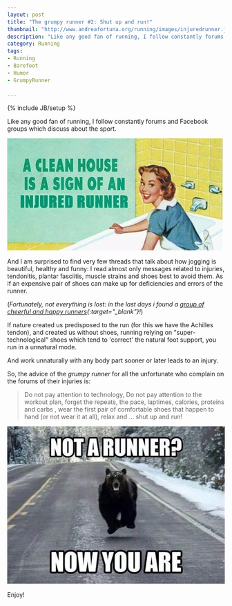 ```yaml
---
layout: post
title: "The grumpy runner #2: Shut up and run!"
thumbnail: "http://www.andreafortuna.org/running/images/injuredrunner.jpg"
description: "Like any good fan of running, I follow constantly forums and Facebook groups which discuss about the sport."
category: Running
tags: 
- Running
- Barefoot
- Humor
- GrumpyRunner

---
```

{% include JB/setup %}

Like any good fan of running, I follow constantly forums and Facebook groups which discuss about the sport.

![CleanHouse](/running/images/injuredrunner.jpg)
<!-- more -->

And I am surprised to find very few threads that talk about how jogging is beautiful, healthy and funny: I read almost only messages related to injuries, tendonitis, plantar fasciitis, muscle strains and shoes best to avoid them. As if an expensive pair of shoes can make up for deficiencies and errors of the runner.

(*Fortunately, not everything is lost: in the last days i found a [group of cheerful and happy runners](http://www.alzaianavigliorunners.it/){:target="_blank"}!*)

If nature created us predisposed to the run (for this we have the Achilles tendon), and created us without shoes, running relying on "super-technological" shoes which tend to 'correct' the natural foot support, you run in a unnatural mode.

And work unnaturally with any body part sooner or later leads to an injury.

So, the advice of the *grumpy runner* for all the unfortunate who complain on the forums of their injuries is:

>Do not pay attention to technology, Do not pay attention to the workout plan, forget the repeats, the pace, laptimes, calories, proteins and carbs , wear the first pair of comfortable shoes that happen to hand (or not wear it at all), relax and ... shut up and run!

![ShutUp and Run!](/running/images/shutupandrun.jpg)

Enjoy!